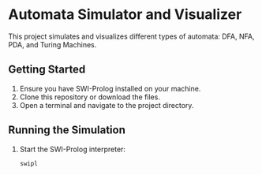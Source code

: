 # Automata Simulator and Visualizer

This project simulates and visualizes different types of automata: DFA, NFA, PDA, and Turing Machines.

## Getting Started

1. Ensure you have SWI-Prolog installed on your machine.
2. Clone this repository or download the files.
3. Open a terminal and navigate to the project directory.

## Running the Simulation

1. Start the SWI-Prolog interpreter:
   ```bash
   swipl
